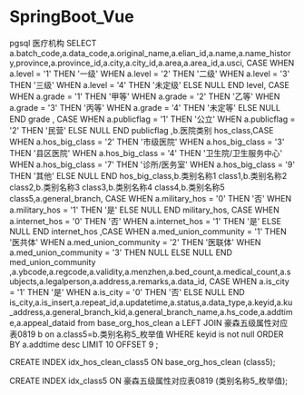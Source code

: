 # SpringBoot_Vue

pgsql 医疗机构
SELECT
a.batch_code,a.data_code,a.original_name,a.elian_id,a.name,a.name_history,province,a.province_id,a.city,a.city_id,a.area,a.area_id,a.usci,
CASE
WHEN a.level = '1' THEN '一级'
WHEN a.level = '2' THEN '二级'
WHEN a.level = '3' THEN '三级'
WHEN a.level = '4' THEN '未定级'
ELSE NULL
END level,
CASE
WHEN a.grade = '1' THEN '甲等'
WHEN a.grade = '2' THEN '乙等'
WHEN a.grade = '3' THEN '丙等'
WHEN a.grade = '4' THEN '未定等'
ELSE NULL
END  grade
,
CASE
WHEN a.publicflag = '1' THEN '公立'
WHEN a.publicflag = '2' THEN '民营'
ELSE NULL
END publicflag
,b.医院类别 hos_class,CASE
WHEN a.hos_big_class = '2' THEN '市级医院'
WHEN a.hos_big_class = '3' THEN '县区医院'
WHEN a.hos_big_class = '4' THEN '卫生院/卫生服务中心'
WHEN a.hos_big_class = '7' THEN '诊所/医务室'
WHEN a.hos_big_class = '9' THEN '其他'
ELSE NULL
END hos_big_class,b.类别名称1 class1,b.类别名称2 class2,b.类别名称3 class3,b.类别名称4 class4,b.类别名称5 class5,a.general_branch,
CASE
WHEN a.military_hos = '0' THEN '否'
WHEN a.military_hos = '1' THEN '是'
ELSE NULL
END  military_hos,
CASE
WHEN a.internet_hos = '0' THEN '否'
WHEN a.internet_hos = '1' THEN '是'
ELSE NULL
END internet_hos
,CASE
WHEN a.med_union_community = '1' THEN '医共体'
WHEN a.med_union_community = '2' THEN '医联体'
WHEN a.med_union_community = '3' THEN NULL
ELSE NULL
END med_union_community
,a.ybcode,a.regcode,a.validity,a.menzhen,a.bed_count,a.medical_count,a.subjects,a.legalperson,a.address,a.remarks,a.data_id,
CASE
WHEN a.is_city = '1' THEN '是'
WHEN a.is_city = '0' THEN '否'
ELSE NULL
END  is_city,a.is_insert,a.repeat_id,a.updatetime,a.status,a.data_type,a.keyid,a.ku_address,a.general_branch_kid,a.general_branch_name,a.hs_code,a.addtime,a.appeal_dataid
from base_org_hos_clean a
LEFT JOIN
豪森五级属性对应表0819 b
on
a.class5=b.类别名称5_枚举值
WHERE keyid is not null
ORDER BY a.addtime desc
LIMIT 10 OFFSET 9 ;



CREATE INDEX idx_hos_clean_class5 ON base_org_hos_clean (class5);

CREATE INDEX idx_class5 ON 豪森五级属性对应表0819 (类别名称5_枚举值);

















